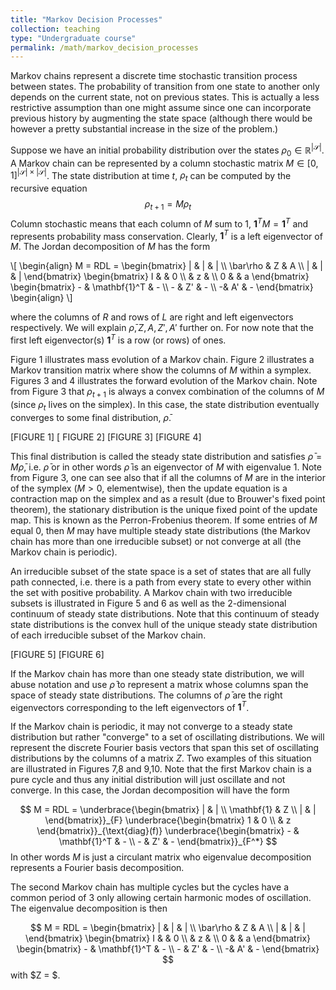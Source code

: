 ```yaml
---
title: "Markov Decision Processes"
collection: teaching
type: "Undergraduate course"
permalink: /math/markov_decision_processes
---
```


Markov chains represent a discrete time stochastic transition process between states.  The probability of transition from one state to another only depends on the current state, not on previous states.  This is actually a less restrictive assumption than one might assume since one can incorporate previous history by augmenting the state space (although there would be however a pretty substantial increase in the size of the problem.)


Suppose we have an initial probability distribution over the states $\rho_0 \in \mathbb{R}^{|\mathcal{S}|}$.  A Markov chain can be represented by a column stochastic matrix $M \in [0,1]^{|\mathcal{S}|\times|\mathcal{S}|}$.  The state distribution at time $t$, $\rho_t$ can be computed by the recursive equation
$$ \rho_{t+1} = M \rho_t $$
Column stochastic means that each column of $M$ sum to $1$, $\mathbf{1}^TM = \mathbf{1}^T$ and represents probability mass conservation.  Clearly, $\mathbf{1}^T$ is a left eigenvector of $M$.   The Jordan decomposition of $M$ has the form

\\[
\begin{align} M = RDL  =
\begin{bmatrix} | & | & | \\\\ \bar\rho & Z  & A \\\\ | & | & | \end{bmatrix}
\begin{bmatrix} I &  &  0 \\\\  & z  &  \\\\ 0 &  & a \end{bmatrix}
\begin{bmatrix} - & \mathbf{1}^T & - \\\\ - & Z'  & - \\\\ -& A' & - \end{bmatrix}
\begin{align}
\\]

where the columns of $R$ and rows of $L$ are right and left eigenvectors respectively.  We will explain $\bar\rho, Z,A, Z',A'$ further on.  For now note that the first left eigenvector(s) $\mathbf{1}^T$ is a row (or rows) of ones.  


Figure 1 illustrates mass evolution of a Markov chain.  Figure 2 illustrates a Markov transition matrix where show the columns of $M$ within a symplex.    Figures 3 and 4 illustrates the forward evolution of the Markov chain.  Note from Figure 3 that $\rho_{t+1}$ is always a convex combination of the columns of $M$ (since $\rho_t$ lives on the simplex).  In this case, the state distribution eventually converges to some final distribution, $\bar{\rho}$.  

[FIGURE 1] [ FIGURE 2] 
[FIGURE 3] [FIGURE 4]

This final distribution is called the steady state distribution and satisfies $\bar{\rho} = M\bar{\rho}$, i.e. $\bar{\rho}$ or in other words $\bar{\rho}$ is an eigenvector of $M$ with eigenvalue $1$.   Note from Figure 3, one can see also that if all the columns of $M$ are in the interior of the symplex ($M > 0$, elementwise), then the update equation is a contraction map on the simplex and as a result (due to Brouwer's fixed point theorem), the stationary distribution is the unique fixed point of the update map.  This is known as the Perron-Frobenius theorem.  If some entries of $M$ equal 0, then $M$ may have multiple steady state distributions (the Markov chain has more than one irreducible subset) or not converge at all (the Markov chain is periodic).  

An irreducible subset of the state space is a set of states that are all fully path connected, i.e. there is a path from every state to every other within the set with positive probability.   A Markov chain with two irreducible subsets is illustrated in Figure 5 and 6 as well as the 2-dimensional continuum of steady state distributions.  Note that this continuum of steady state distributions is the convex hull of the unique steady state distribution of each irreducible subset of the Markov chain.  

[FIGURE 5] [FIGURE 6]

If the Markov chain has more than one steady state distribution, we will abuse notation and use $\bar{\rho}$ to represent a matrix whose columns span the space of steady state distributions.  The columns of $\bar{\rho}$ are the right eigenvectors corresponding to the left eigenvectors of $\mathbf{1}^T$.  

If the Markov chain is periodic, it may not converge to a steady state distribution but rather "converge" to a set of oscillating distributions.  We will represent the discrete Fourier basis vectors that span this set of oscillating distributions by the columns of a matrix $Z$.  Two examples of this situation are illustrated in Figures 7,8 and 9,10.  Note that the first Markov chain is a pure cycle and thus any initial distribution will just oscillate and not converge.  In this case, the Jordan decomposition will have the form

$$ M = RDL  =
\underbrace{\begin{bmatrix} | & |  \\ \mathbf{1} & Z  \\ | & |  \end{bmatrix}}_{F}
\underbrace{\begin{bmatrix} 1 &  0 \\  & z  \end{bmatrix}}_{\text{diag}(f)}
\underbrace{\begin{bmatrix} - & \mathbf{1}^T & - \\ - & Z'  & - \end{bmatrix}}_{F^*}
$$
In other words $M$ is just a circulant matrix who eigenvalue decomposition represents a Fourier basis decomposition.  

The second Markov chain has multiple cycles but the cycles have a common period of 3 only allowing certain harmonic modes of oscillation.  The eigenvalue decomposition is then

$$ M = RDL  =
\begin{bmatrix} | & | & | \\ \bar\rho & Z  & A \\ | & | & | \end{bmatrix}
\begin{bmatrix} I &  &  0 \\  & z  &  \\ 0 &  & a \end{bmatrix}
\begin{bmatrix} - & \mathbf{1}^T & - \\ - & Z'  & - \\ -& A' & - \end{bmatrix}
$$
with $Z = $.  





